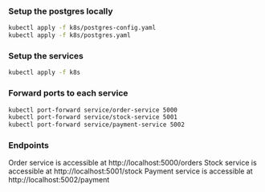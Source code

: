 ### Setup the postgres locally
```bash
kubectl apply -f k8s/postgres-config.yaml
kubectl apply -f k8s/postgres.yaml
```

### Setup the services
```bash
kubectl apply -f k8s
```

### Forward ports to each service
```bash
kubectl port-forward service/order-service 5000
kubectl port-forward service/stock-service 5001
kubectl port-forward service/payment-service 5002
```
### Endpoints

Order service is accessible at http://localhost:5000/orders
Stock service is accessible at http://localhost:5001/stock
Payment service is accessible at http://localhost:5002/payment